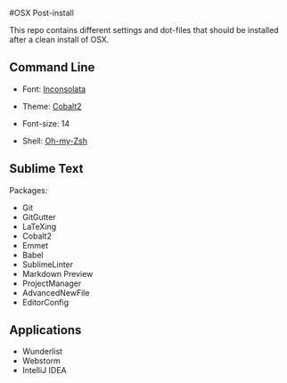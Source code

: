 #OSX Post-install

This repo contains different settings and dot-files that should be installed after a clean install of OSX.

## Command Line ##

+ Font: [Inconsolata](https://github.com/powerline/fonts)

+ Theme: [Cobalt2](https://github.com/wesbos/Cobalt2-iterm)

+ Font-size: 14

+ Shell: [Oh-my-Zsh](https://github.com/robbyrussell/oh-my-zsh)

## Sublime Text ##
Packages: 

+ Git
+ GitGutter
+ LaTeXing
+ Cobalt2
+ Emmet
+ Babel
+ SublimeLinter
+ Markdown Preview
+ ProjectManager
+ AdvancedNewFile
+ EditorConfig

## Applications ##
+ Wunderlist
+ Webstorm
+ IntelliJ IDEA